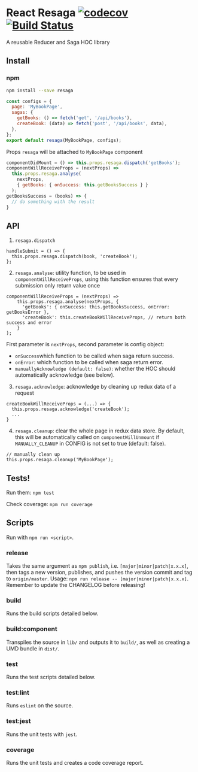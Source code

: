 # React Resaga [![codecov](https://codecov.io/gh/QuanDhz/resaga/branch/master/graph/badge.svg)](https://codecov.io/gh/QuanDhz/resaga) [![Build Status](https://travis-ci.org/QuanDhz/resaga.svg?branch=master)](https://travis-ci.org/QuanDhz/resaga)

A reusable Reducer and Saga HOC library

## Install

### npm

```bash
npm install --save resaga
```

```js
const configs = {
  page: 'MyBookPage',
  sagas: {
    getBooks: () => fetch('get', '/api/books'),
    createBook: (data) => fetch('post', '/api/books', data),
  },
};
export default resaga(MyBookPage, configs);
```
Props `resaga` will be attached to `MyBookPage` component
```js
componentDidMount = () => this.props.resaga.dispatch('getBooks');
componentWillReceiveProps = (nextProps) =>
  this.props.resaga.analyse(
    nextProps,
    { getBooks: { onSuccess: this.getBooksSuccess } }
  );
getBooksSuccess = (books) => {
  // do something with the result
}
```

## API
1. `resaga.dispatch`
```
handleSubmit = () => {
  this.props.resaga.dispatch(book, 'createBook');
};
```
2. `resaga.analyse`: utility function, to be used in `componentWillReceiveProps`, using this function ensures that every submission only return value once
```
componentWillReceiveProps = (nextProps) => 
    this.props.resaga.analyse(nextProps, {
      'getBooks': { onSuccess: this.getBooksSuccess, onError: getBooksError },
      'createBook': this.createBookWillReceiveProps, // return both success and error
    }
);
```
First parameter is `nextProps`, second parameter is config object:
- `onSuccess`which function to be called when saga return success.
- `onError`: which function to be called when saga return error.
- `manuallyAcknowledge (default: false)`:  whether the HOC should automatically acknowledge (see below).
3. `resaga.acknowledge`: acknowledge by cleaning up redux data of a request
```
createBookWillReceiveProps = (...) => {
  this.props.resaga.acknowledge('createBook');
  ...
}
```
4. `resaga.cleanup`: clear the whole page in redux data store. By default, this will be automatically called on `componentWillUnmount` if `MANUALLY_CLEANUP` in CONFIG is not set to true (default: false).
```
// manually clean up
this.props.resaga.cleanup('MyBookPage');
```

## Tests!

Run them:
`npm test`

Check coverage:
`npm run coverage`

## Scripts
Run with `npm run <script>`.

### release
Takes the same argument as `npm publish`, i.e. `[major|minor|patch|x.x.x]`, then tags a new version, publishes, and pushes the version commit and tag to `origin/master`. Usage: `npm run release -- [major|minor|patch|x.x.x]`. Remember to update the CHANGELOG before releasing!

### build
Runs the build scripts detailed below.

### build:component
Transpiles the source in `lib/` and outputs it to `build/`, as well as creating a UMD bundle in `dist/`.

### test
Runs the test scripts detailed below.

### test:lint
Runs `eslint` on the source.

### test:jest
Runs the unit tests with `jest`.

### coverage
Runs the unit tests and creates a code coverage report.
